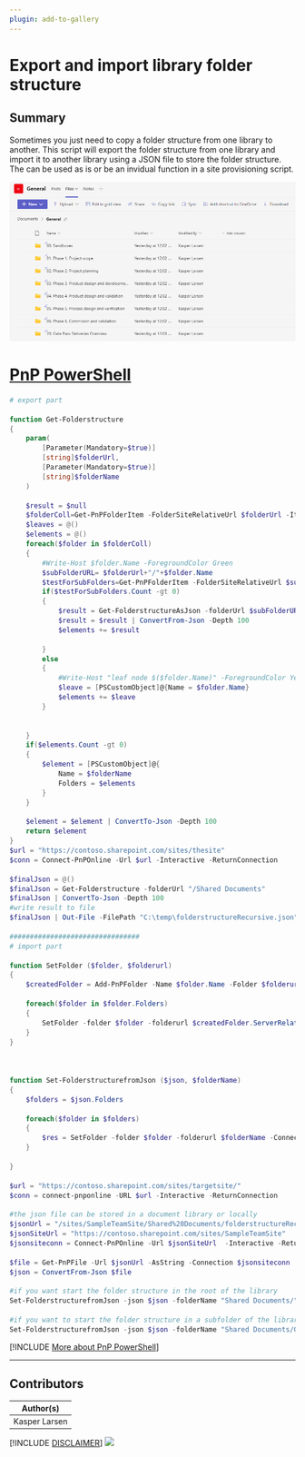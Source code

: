 ```yaml
---
plugin: add-to-gallery
---
```


# Export and import library folder structure

## Summary

Sometimes you just need to copy a folder structure from one library to another. This script will export the folder structure from one library and import it to another library using a JSON file to store the folder structure. The can be used as is or be an invidual function in a site provisioning script.


![Example Screenshot](assets/example.png)


# [PnP PowerShell](#tab/pnpps)

```powershell
# export part 

function Get-Folderstructure 
{
    param(
        [Parameter(Mandatory=$true)]
        [string]$folderUrl,
        [Parameter(Mandatory=$true)]
        [string]$folderName
    )
    
    $result = $null
    $folderColl=Get-PnPFolderItem -FolderSiteRelativeUrl $folderUrl -ItemType Folder -Connection $conn  
    $leaves = @()
    $elements = @()
    foreach($folder in $folderColl)
    {
        #Write-Host $folder.Name -ForegroundColor Green
        $subFolderURL= $folderUrl+"/"+$folder.Name
        $testForSubFolders=Get-PnPFolderItem -FolderSiteRelativeUrl $subFolderURL -ItemType Folder -Connection $conn  
        if($testForSubFolders.Count -gt 0)
        {
            $result = Get-FolderstructureAsJson -folderUrl $subFolderURL -folderName $folder.Name
            $result = $result | ConvertFrom-Json -Depth 100
            $elements += $result

        }
        else 
        {
            #Write-Host "leaf node $($folder.Name)" -ForegroundColor Yellow
            $leave = [PSCustomObject]@{Name = $folder.Name}    
            $elements += $leave
        }
        
        
    }
    if($elements.Count -gt 0)
    {
        $element = [PSCustomObject]@{
            Name = $folderName
            Folders = $elements
        }
    }
    
    $element = $element | ConvertTo-Json -Depth 100
    return $element
}
$url = "https://contoso.sharepoint.com/sites/thesite"
$conn = Connect-PnPOnline -Url $url -Interactive -ReturnConnection

$finalJson = @()
$finalJson = Get-Folderstructure -folderUrl "/Shared Documents"
$finalJson | ConvertTo-Json -Depth 100
#write result to file
$finalJson | Out-File -FilePath "C:\temp\folderstructureRecursive.json" -Force

################################
# import part

function SetFolder ($folder, $folderurl)
{
    $createdFolder = Add-PnPFolder -Name $folder.Name -Folder $folderurl -ErrorAction Stop -Connection $conn    
    
    foreach($folder in $folder.Folders)
    {
        SetFolder -folder $folder -folderurl $createdFolder.ServerRelativeUrl
    }
}
    


function Set-FolderstructurefromJson ($json, $folderName) 
{
    $folders = $json.Folders

    foreach($folder in $folders)
    {
        $res = SetFolder -folder $folder -folderurl $folderName -Connection $conn
    }

}

$url = "https://contoso.sharepoint.com/sites/targetsite/"
$conn = connect-pnponline -URL $url -Interactive -ReturnConnection

#the json file can be stored in a document library or locally
$jsonUrl = "/sites/SampleTeamSite/Shared%20Documents/folderstructureRecursive.json"
$jsonSiteUrl = "https://contoso.sharepoint.com/sites/SampleTeamSite"
$jsonsiteconn = Connect-PnPOnline -Url $jsonSiteUrl  -Interactive -ReturnConnection

$file = Get-PnPFile -Url $jsonUrl -AsString -Connection $jsonsiteconn
$json = ConvertFrom-Json $file 

#if you want start the folder structure in the root of the library
Set-FolderstructurefromJson -json $json -folderName "Shared Documents/"

#if you want to start the folder structure in a subfolder of the library
Set-FolderstructurefromJson -json $json -folderName "Shared Documents/General"

```
[!INCLUDE [More about PnP PowerShell](../../docfx/includes/MORE-PNPPS.md)]
***


## Contributors

| Author(s) |
|-----------|
| Kasper Larsen |

[!INCLUDE [DISCLAIMER](../../docfx/includes/DISCLAIMER.md)]
<img src="https://m365-visitor-stats.azurewebsites.net/script-samples/scripts/spo-export-import-folderstructure" aria-hidden="true" />
